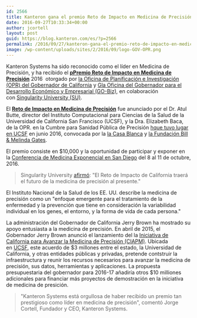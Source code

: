 ```yaml
---
id: 2566
title: Kanteron gana el premio Reto de Impacto en Medicina de Precisión del estado de California
date: 2016-09-27T10:33:34+00:00
author: jcortell
layout: post
guid: https://blog.kanteron.com/es/?p=2566
permalink: /2016/09/27/kanteron-gana-el-premio-reto-de-impacto-en-medicina-de-precision-del-estado-de-california/
image: /wp-content/uploads/sites/2/2016/09/logo-GOV-OPR.png
---
```

Kanteron Systems ha sido reconocido como el líder en Medicina de Precisión, y ha recibido el [**pPremio Reto de Impacto en Medicina de Precisión**](https://singularityu.org/ca-impact-challenge/) 2016  otorgado por [la Oficina de Planificación e Investigación (OPR) del Gobernador de California](httpss://www.opr.ca.gov/) y [Gla Oficina del Gobernador para el Desarrollo Económico y Empresarial (GO-Biz)](httpss://business.ca.gov/), en colaboración con [Singularity University (SU)](httpss://exponential.singularityu.org/medicine/).

El [**Reto de Impacto en Medicina de Precisión**](https://singularityu.org/ca-impact-challenge/) fue anunciado por el Dr. Atul Butte, director del Instituto Computacional para Ciencias de la Salud de la Universidad de California San Francisco (UCSF), y la Dra. Elizabeth Baca, de la OPR. en la Cumbre para Sanidad Pública de Precisión [hque tuvo lugar en UCSF](httpss://www.ucsf.edu/news/2016/06/403221/white-house-gates-foundation-summit-explores-applying-precision-medicine-public) en junio 2016, convocada por la [la Casa Blanca](httpss://www.whitehouse.gov/the-press-office/2016/02/25/fact-sheet-obama-administration-announces-key-actions-accelerate) y [la Fundación Bill & Melinda Gates](https://www.gatesfoundation.org/).

El premio consiste en $10,000 y la oportunidad de participar y exponer en la [Conferencia de Medicina Exponencial en San Diego](httpss://exponential.singularityu.org/medicine/) del 8 al 11 de octubre, 2016.

> Singularity University [afirmó](httpss://twitter.com/singularityu/status/748215025416953856): "El Reto de Impacto de California traerá el futuro de la medicina de precisión al presente."

El Instituto Nacional de la Salud de los EE. UU. describe la medicina de precisión como un "enfoque emergente para el tratamiento de la enfermedad y la prevención que tiene en consideración la variabilidad individual en los genes, el entorno, y la forma de vida de cada persona."

La administración del Gobernador de California Jerry Brown ha mostrado su apoyo entusiasta a la medicina de precisión. En abril de 2015, el Gobernador Jerry Brown anunció el lanzamiento del la [Iniciativa de California para Avanzar la Medicina de Precisión (CIAPM)](https://www.ciapm.org/). Ubicada en [UCSF](httpss://www.ucsf.edu/), este acuerdo de $3 millones entre el estado, la Universidad de California, y otras entidades públicas y privadas, pretende contstruir la infraestructura y reunir los recursos necesarios para avanzar la medicina de precisión, sus datos, herramientas y aplicaciones. La propuesta presupuestaria del gobernador para 2016-17 añadiría otros $10 milliones adicionales para financiar más proyectos de demostración en la iniciativa de medicina de presición.

> "Kanteron Systems está orgullosa de haber recibido un premio tan prestigioso como líder en medicina de precisión", comentó Jorge Cortell, Fundador y CEO, Kanteron Systems.